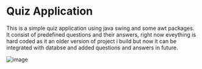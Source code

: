 
# Quiz Application 

This is a simple quiz application using java swing and some awt packages. It consist of predefined questions and their answers, right now eveything is hard coded as it an older version of project i build but now it can be integrated with databse and added questions and answers in future.

![image](https://github.com/Sourabh7singh/QuizApp-Java/assets/91777465/c821bc83-20d4-48af-8732-54f47a34d15c)
